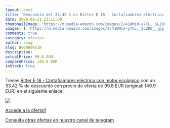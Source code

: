 ```yaml
---
layout: post
title: 'Descuento del 33.42 % en Ritter E 16 - Cortafiambres eléctrico co'
date: 2020-09-21 12:11:30
thumbnailImage: 'https://m.media-amazon.com/images/I/41WMsd-y7CL._SL200_.jpg'
images: [ 'https://m.media-amazon.com/images/I/41WMsd-y7CL._SL200_.jpg' ]
comments: true
category: ofertas
author: ring
slug: B00008K61N
description:
actualPrice: 99.8 EUR
comparePrice: 149.9 EUR
inStock: true
---
```


Tienes [Ritter E 16 - Cortafiambres eléctrico con motor ecológico](https://www.amazon.com/dp/B00008K61N/?tag=redken08-20) con un 33.42 % de descuento con precio de oferta de 99.8 EUR (original: 149.9 EUR) en el siguiente enlace!

[![](https://m.media-amazon.com/images/I/41WMsd-y7CL._SL200_.jpg)](https://www.amazon.com/dp/B00008K61N/?tag=redken08-20)

[Accede a la oferta!!](https://www.amazon.com/dp/B00008K61N/?tag=redken08-20)

[Consulta otras ofertas en nuestro canal de telegram](https://t.me/s/ofertas25)
